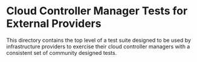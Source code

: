 # Cloud Controller Manager Tests for External Providers

This directory contains the top level of a test suite designed to be used by
infrastructure providers to exercise their cloud controller managers with a
consistent set of community designed tests.
